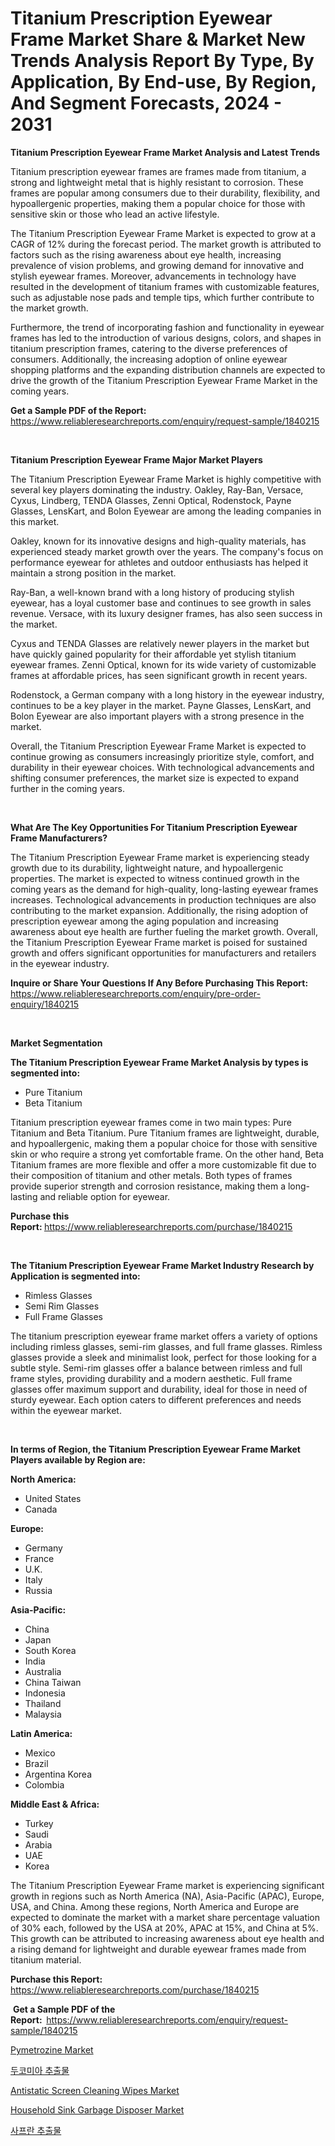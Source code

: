<p><h1>Titanium Prescription Eyewear Frame Market Share & Market New Trends Analysis Report By Type, By Application, By End-use, By Region, And Segment Forecasts, 2024 - 2031</h1></p><p><strong>Titanium Prescription Eyewear Frame Market Analysis and Latest Trends</strong></p>
<p><p>Titanium prescription eyewear frames are frames made from titanium, a strong and lightweight metal that is highly resistant to corrosion. These frames are popular among consumers due to their durability, flexibility, and hypoallergenic properties, making them a popular choice for those with sensitive skin or those who lead an active lifestyle. </p><p>The Titanium Prescription Eyewear Frame Market is expected to grow at a CAGR of 12% during the forecast period. The market growth is attributed to factors such as the rising awareness about eye health, increasing prevalence of vision problems, and growing demand for innovative and stylish eyewear frames. Moreover, advancements in technology have resulted in the development of titanium frames with customizable features, such as adjustable nose pads and temple tips, which further contribute to the market growth.</p><p>Furthermore, the trend of incorporating fashion and functionality in eyewear frames has led to the introduction of various designs, colors, and shapes in titanium prescription frames, catering to the diverse preferences of consumers. Additionally, the increasing adoption of online eyewear shopping platforms and the expanding distribution channels are expected to drive the growth of the Titanium Prescription Eyewear Frame Market in the coming years.</p></p>
<p><strong>Get a Sample PDF of the Report:&nbsp;</strong> <a href="https://www.reliableresearchreports.com/enquiry/request-sample/1840215">https://www.reliableresearchreports.com/enquiry/request-sample/1840215</a></p>
<p>&nbsp;</p>
<p><strong>Titanium Prescription Eyewear Frame Major Market Players</strong></p>
<p><p>The Titanium Prescription Eyewear Frame Market is highly competitive with several key players dominating the industry. Oakley, Ray-Ban, Versace, Cyxus, Lindberg, TENDA Glasses, Zenni Optical, Rodenstock, Payne Glasses, LensKart, and Bolon Eyewear are among the leading companies in this market.</p><p>Oakley, known for its innovative designs and high-quality materials, has experienced steady market growth over the years. The company's focus on performance eyewear for athletes and outdoor enthusiasts has helped it maintain a strong position in the market.</p><p>Ray-Ban, a well-known brand with a long history of producing stylish eyewear, has a loyal customer base and continues to see growth in sales revenue. Versace, with its luxury designer frames, has also seen success in the market.</p><p>Cyxus and TENDA Glasses are relatively newer players in the market but have quickly gained popularity for their affordable yet stylish titanium eyewear frames. Zenni Optical, known for its wide variety of customizable frames at affordable prices, has seen significant growth in recent years.</p><p>Rodenstock, a German company with a long history in the eyewear industry, continues to be a key player in the market. Payne Glasses, LensKart, and Bolon Eyewear are also important players with a strong presence in the market.</p><p>Overall, the Titanium Prescription Eyewear Frame Market is expected to continue growing as consumers increasingly prioritize style, comfort, and durability in their eyewear choices. With technological advancements and shifting consumer preferences, the market size is expected to expand further in the coming years.</p></p>
<p>&nbsp;</p>
<p><strong>What Are The Key Opportunities For Titanium Prescription Eyewear Frame Manufacturers?</strong></p>
<p><p>The Titanium Prescription Eyewear Frame market is experiencing steady growth due to its durability, lightweight nature, and hypoallergenic properties. The market is expected to witness continued growth in the coming years as the demand for high-quality, long-lasting eyewear frames increases. Technological advancements in production techniques are also contributing to the market expansion. Additionally, the rising adoption of prescription eyewear among the aging population and increasing awareness about eye health are further fueling the market growth. Overall, the Titanium Prescription Eyewear Frame market is poised for sustained growth and offers significant opportunities for manufacturers and retailers in the eyewear industry.</p></p>
<p><strong>Inquire or Share Your Questions If Any Before Purchasing This Report:</strong> <a href="https://www.reliableresearchreports.com/enquiry/pre-order-enquiry/1840215">https://www.reliableresearchreports.com/enquiry/pre-order-enquiry/1840215</a></p>
<p>&nbsp;</p>
<p><strong>Market Segmentation</strong></p>
<p><strong>The Titanium Prescription Eyewear Frame Market Analysis by types is segmented into:</strong></p>
<p><ul><li>Pure Titanium</li><li>Beta Titanium</li></ul></p>
<p><p>Titanium prescription eyewear frames come in two main types: Pure Titanium and Beta Titanium. Pure Titanium frames are lightweight, durable, and hypoallergenic, making them a popular choice for those with sensitive skin or who require a strong yet comfortable frame. On the other hand, Beta Titanium frames are more flexible and offer a more customizable fit due to their composition of titanium and other metals. Both types of frames provide superior strength and corrosion resistance, making them a long-lasting and reliable option for eyewear.</p></p>
<p><strong>Purchase this Report:&nbsp;</strong><a href="https://www.reliableresearchreports.com/purchase/1840215">https://www.reliableresearchreports.com/purchase/1840215</a></p>
<p>&nbsp;</p>
<p><strong>The Titanium Prescription Eyewear Frame Market Industry Research by Application is segmented into:</strong></p>
<p><ul><li>Rimless Glasses</li><li>Semi Rim Glasses</li><li>Full Frame Glasses</li></ul></p>
<p><p>The titanium prescription eyewear frame market offers a variety of options including rimless glasses, semi-rim glasses, and full frame glasses. Rimless glasses provide a sleek and minimalist look, perfect for those looking for a subtle style. Semi-rim glasses offer a balance between rimless and full frame styles, providing durability and a modern aesthetic. Full frame glasses offer maximum support and durability, ideal for those in need of sturdy eyewear. Each option caters to different preferences and needs within the eyewear market.</p></p>
<p>&nbsp;</p>
<p><strong>In terms of Region, the Titanium Prescription Eyewear Frame Market Players available by Region are:</strong></p>
<p>
    <p> <strong> North America: </strong>
        <ul>
            <li>United States</li>
            <li>Canada</li>
        </ul>
        </p> 
    <p> <strong> Europe: </strong>
        <ul>
            <li>Germany</li>
            <li>France</li>
            <li>U.K.</li>
            <li>Italy</li>
            <li>Russia</li>
        </ul>
        </p> 
    <p> <strong> Asia-Pacific: </strong>
        <ul>
            <li>China</li>
            <li>Japan</li>
            <li>South Korea</li>
            <li>India</li>
            <li>Australia</li>
            <li>China Taiwan</li>
            <li>Indonesia</li>
            <li>Thailand</li>
            <li>Malaysia</li>
        </ul>
        </p> 
    <p> <strong> Latin America: </strong>
        <ul>
            <li>Mexico</li>
            <li>Brazil</li>
            <li>Argentina Korea</li>
            <li>Colombia</li>
        </ul>
        </p> 
    <p> <strong> Middle East & Africa: </strong>
        <ul>
            <li>Turkey</li>
            <li>Saudi</li>
            <li>Arabia</li>
            <li>UAE</li>
            <li>Korea</li>
        </ul>
    </p>
    </p>
<p><p>The Titanium Prescription Eyewear Frame market is experiencing significant growth in regions such as North America (NA), Asia-Pacific (APAC), Europe, USA, and China. Among these regions, North America and Europe are expected to dominate the market with a market share percentage valuation of 30% each, followed by the USA at 20%, APAC at 15%, and China at 5%. This growth can be attributed to increasing awareness about eye health and a rising demand for lightweight and durable eyewear frames made from titanium material.</p></p>
<p><strong>Purchase this Report: </strong><a href="https://www.reliableresearchreports.com/purchase/1840215">https://www.reliableresearchreports.com/purchase/1840215</a></p>
<p>&nbsp;<strong>Get a Sample PDF of the Report:&nbsp;&nbsp;</strong><a href="https://www.reliableresearchreports.com/enquiry/request-sample/1840215">https://www.reliableresearchreports.com/enquiry/request-sample/1840215</a></p>
<p><strong></strong></p>
<p><p><a href="https://issuu.com/reportprime-2/docs/pymetrozine-market-size-2030.pptx">Pymetrozine Market</a></p><p><a href="https://github.com/TimmyMann6767/Market-Research-Report-List-1/blob/main/45912727253.md">두코미아 추출물</a></p><p><a href="https://github.com/fiixsa/Market-Research-Report-List-2/blob/main/antistatic-screen-cleaning-wipes-market.md">Antistatic Screen Cleaning Wipes Market</a></p><p><a href="https://github.com/cecuraprangm/Market-Research-Report-List-2/blob/main/household-sink-garbage-disposer-market.md">Household Sink Garbage Disposer Market</a></p><p><a href="https://github.com/khytkeqagplkzqvh/Market-Research-Report-List-1/blob/main/54599107252.md">사프란 추출물</a></p></p>